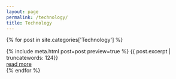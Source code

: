 ```yaml
---
layout: page
permalink: /technology/
title: Technology
---
```


{% for post in site.categories['Technology'] %}
  <article>
    {% include meta.html post=post preview=true %}
    {{ post.excerpt | truncatewords: 124}}
    <div class="more"><a href="{{ post.url | relative_url }}">read more</a></div>
  </article>
{% endfor %}
